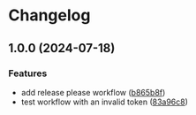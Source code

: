# Changelog

## 1.0.0 (2024-07-18)


### Features

* add release please workflow ([b865b8f](https://github.com/fatemetardasti96/REST_API_TUTORIAL/commit/b865b8f139e5d344d57ed370d76dc1969de44ce6))
* test workflow with an invalid token ([83a96c8](https://github.com/fatemetardasti96/REST_API_TUTORIAL/commit/83a96c86bc503da071b9be82e29400058532c4bf))
